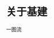 # 关于基建

一图流
<image-box
    src="http://assets.yomuki.com/md/%E5%89%8D%E7%AB%AF%E5%9F%BA%E5%BB%BA.png"
  />
